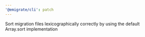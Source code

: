 ```yaml
---
'@emigrate/cli': patch
---
```


Sort migration files lexicographically correctly by using the default Array.sort implementation
